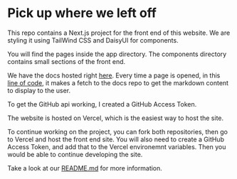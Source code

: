 # Pick up where we left off

This repo contains a Next.js project for the front end of this website. We are styling it using TailWind CSS and DaisyUI for components.

You will find the pages inside the app directory.
The components directory contains small sections of the front end.

We have the docs hosted right [here](https://github.com/NoumanAMalik/i-love-ai-docs). Every time a page is opened, in this [line of code](https://github.com/viviantang20/4990-project/blob/d43bd3b631b7fef83458452d375e44b917e552be/app/lesson/%5Bslug%5D/page.js#L51), it makes a fetch to the docs repo to get the markdown content to display to the user.

To get the GitHub api working, I created a GitHub Access Token.

The website is hosted on Vercel, which is the easiest way to host the site.

To continue working on the project, you can fork both repositories, then go to Vercel and host the front end site. You will also need to create a GitHub Access Token, and add that to the Vercel environemnt variables. Then you would be able to continue developing the site.

Take a look at our [README.md](https://github.com/viviantang20/4990-project?tab=readme-ov-file#i--ai-learning-tool) for more information.
